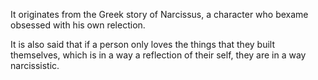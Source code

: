 It originates from the Greek story of Narcissus, a character who bexame obsessed with his own relection.

It is also said that if a person only loves the things that they built themselves, which is in a way a reflection of their self, they are in a way narcissistic.